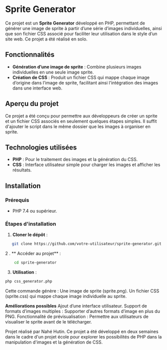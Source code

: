
# Sprite Generator

Ce projet est un **Sprite Generator** développé en PHP, permettant de générer une image de sprite à partir d’une série d’images individuelles, ainsi que son fichier CSS associé pour faciliter leur utilisation dans le style d’un site web. Ce projet a été réalisé en solo.

## Fonctionnalités

- **Génération d’une image de sprite** : Combine plusieurs images individuelles en une seule image sprite.
- **Création de CSS** : Produit un fichier CSS qui mappe chaque image d’origine dans l’image de sprite, facilitant ainsi l'intégration des images dans une interface web.

## Aperçu du projet

Ce projet a été conçu pour permettre aux développeurs de créer un sprite et un fichier CSS associés en seulement quelques étapes simples.
Il suffit d'ajouter le script dans le même dossier que les images à organiser en sprite.

## Technologies utilisées

- **PHP** : Pour le traitement des images et la génération du CSS.
- **CSS** : Interface utilisateur simple pour charger les images et afficher les résultats.

## Installation

### Prérequis

- PHP 7.4 ou supérieur.

### Étapes d'installation

1. **Cloner le dépôt** :
```bash
   git clone https://github.com/votre-utilisateur/sprite-generator.git
```
2 . ** Accéder au projet** :
```bash
    cd sprite-generator
```

3. **Utilisation** :
```bash
php css_generator.php
```
Cette commande génère : 
Une image de sprite (sprite.png).
Un fichier CSS (sprite.css) qui mappe chaque image individuelle au sprite.


**Améliorations possibles**
Ajout d’une interface utilisateur.
Support de formats d’images multiples : Supporter d’autres formats d’image en plus du PNG.
Fonctionnalité de prévisualisation : Permettre aux utilisateurs de visualiser le sprite avant de le télécharger.


Projet réalisé par Nahé Hutin. Ce projet a été développé en deux semaines dans le cadre d'un projet école pour explorer les possibilités de PHP dans la manipulation d'images et la génération de CSS.


